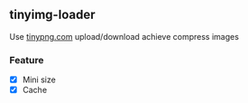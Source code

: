 ## tinyimg-loader

Use [tinypng.com](https://tinypng.com) upload/download achieve compress images

### Feature

- [X] Mini size
- [X] Cache
